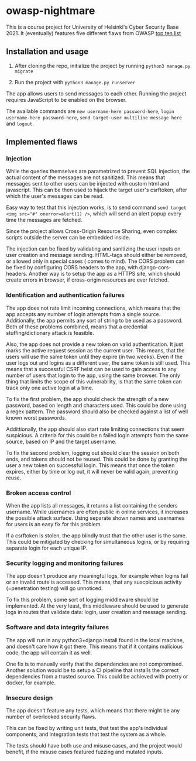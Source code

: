 # owasp-nightmare

This is a course project for University of Helsinki's Cyber Security Base 2021. It (eventually) features five different flaws from OWASP [top ten list](https://owasp.org/www-project-top-ten/)

## Installation and usage

1. After cloning the repo, initialize the project by running `python3 manage.py migrate`

2. Run the project with `python3 manage.py runserver`

The app allows users to send messages to each other. Running the project requires JavaScript to be enabled on the browser.

The available commands are `new username-here password-here`, `login username-here password-here`, `send target-user multiline message here` and `logout`.

## Implemented flaws

### Injection

While the queries themselves are parametrized to prevent SQL injection, the actual content of the messages are not sanitized. This means that messages sent to other users can be injected with custom html and javascript. This can be then used to hijack the target user's csrftoken, after which the user's messages can be read.

Easy way to test that this injection works, is to send command `send target <img src="#" onerror=alert(1) />`, which will send an alert popup every time the messages are fetched.

Since the project allows Cross-Origin Resource Sharing, even complex scripts outside the server can be embedded inside.

The injection can be fixed by validating and sanitizing the user inputs on user creation and message sending. HTML-tags should either be removed, or allowed only in special cases (<b></b> comes to mind). The CORS problem can be fixed by configuring CORS headers to the app, with django-cors-headers. Another way is to setup the app as a HTTPS site, which should create errors in browser, if cross-origin resources are ever fetched.

### Identification and authentication failures

The app does not rate limit incoming connections, which means that the app accepts any number of login attempts from a single source. Additionally, the app permits any sort of string to be used as a password. Both of these problems combined, means that a credential stuffing/dictionary attack is feasible.

Also, the app does not provide a new token on valid authentication. It just marks the active request session as the current user. This means, that the users will use the same token until they expire (in two weeks). Even if the user logs out and logins as a different user, the same token is still used. This means that a successful CSRF heist can be used to gain access to any number of users that login to the app, using the same browser. The only thing that limits the scope of this vulnerability, is that the same token can track only one active login at a time.

To fix the first problem, the app should check the strength of a new password, based on length and characters used. This could be done using a regex pattern. The password should also be checked against a list of well known worst passwords.

Addittionally, the app should also start rate limiting connections that seem suspicious. A criteria for this could be n failed login attempts from the same source, based on IP and the target username.

To fix the second problem, logging out should clear the session on both ends, and tokens should not be reused. This could be done by granting the user a new token on successful login. This means that once the token expires, either by time or log out, it will never be valid again, preventing reuse.

### Broken access control

When the app lists all messages, it returns a list containing the senders username. While usernames are often public in online services, it increases the possible attack surface. Using separate shown names and usernames for users is an easy fix for this problem.

If a csrftoken is stolen, the app blindly trust that the other user is the same. This could be mitigated by checking for simultaneous logins, or by requiring separate login for each unique IP.

### Security logging and monitoring failures

The app doesn't produce any meaningful logs, for example when logins fail or an invalid route is accessed. This means, that any suscpicious activity (=penetration testing) will go unnoticed.

To fix this problem, some sort of logging middleware should be implemented. At the very least, this middleware should be used to generate logs in routes that validate data: login, user creation and message sending.

### Software and data integrity failures

The app will run in any python3+django install found in the local machine, and doesn't care how it got there. This means that if it contains malicious code, the app will contain it as well.

One fix is to manually verify that the dependencies are not compromised. Another solution would be to setup a CI pipeline that installs the correct dependencies from a trusted source. This could be achieved with poetry or docker, for example.

### Insecure design

The app doesn't feature any tests, which means that there might be any number of overlooked security flaws.

This can be fixed by writing unit tests, that test the app's individual components, and integration tests that test the system as a whole.

 The tests should have both use and misuse cases, and the project would benefit, if the misuse cases featured fuzzing and mutated inputs.